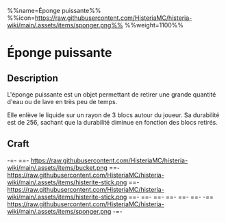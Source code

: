 %%name=Éponge puissante%%
%%icon=https://raw.githubusercontent.com/HisteriaMC/histeria-wiki/main/.assets/items/sponger.png%%
%%weight=1100%%

# Éponge puissante

## Description

L'éponge puissante est un objet permettant de retirer une grande quantité d'eau ou de lave en très peu de temps.

Elle enlève le liquide sur un rayon de 3 blocs autour du joueur. Sa durabilité est de 256, sachant que la durabilité diminue en fonction des blocs retirés.

## Craft

-=-
 ==- https://raw.githubusercontent.com/HisteriaMC/histeria-wiki/main/.assets/items/bucket.png
 ==- https://raw.githubusercontent.com/HisteriaMC/histeria-wiki/main/.assets/items/histerite-stick.png
 ==- https://raw.githubusercontent.com/HisteriaMC/histeria-wiki/main/.assets/items/histerite-stick.png
 ==- 
 ==- 
 ==- 
 ==- 
 ==- 
 ==- 
 -== https://raw.githubusercontent.com/HisteriaMC/histeria-wiki/main/.assets/items/sponger.png
-=-
